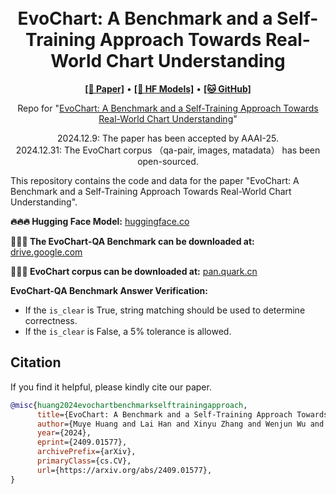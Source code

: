 <h1 align="center">
<!-- <img src="./logo.png" width="100" alt="Symbol-LLM" /> -->
<br>
EvoChart: A Benchmark and a Self-Training Approach Towards Real-World Chart Understanding
</h1>

<p align="center">
  <a href="https://arxiv.org/abs/2409.01577"><b>[📜 Paper]</b></a> •
  <a href="https://huggingface.co/MuyeHuang/EvoChart"><b>[🤗 HF Models]</b></a> •
  <a href="https://github.com/MuyeHuang/EvoChart"><b>[🐱 GitHub]</b></a>
</p>

<p align="center">
Repo for "<a href="https://arxiv.org/abs/2409.01577" target="_blank">EvoChart: A Benchmark and a Self-Training Approach Towards Real-World Chart Understanding</a>"
</p>

<p align="center">
  2024.12.9: The paper has been accepted by AAAI-25.<br>
  2024.12.31: The EvoChart corpus （qa-pair, images, matadata） has been open-sourced.
</p>

This repository contains the code and data for the paper "EvoChart: A Benchmark and a Self-Training Approach Towards Real-World Chart Understanding".

**🔥🔥🔥 Hugging Face Model:** [huggingface.co](https://huggingface.co/MuyeHuang/EvoChart)

**🚀🚀🚀 The EvoChart-QA Benchmark can be downloaded at:** [drive.google.com](https://drive.google.com/file/d/17i9WPi_AKVc6OZopBblm4BghwXCwhTrm/view?usp=drive_link)

**📂📂📂 EvoChart corpus can be downloaded at:** [pan.quark.cn](https://pan.quark.cn/s/2f4847262db4)

**EvoChart-QA Benchmark Answer Verification:**

* If the `is_clear` is True, string matching should be used to determine correctness.
* If the `is_clear` is False, a 5% tolerance is allowed.

## Citation

If you find it helpful, please kindly cite our paper.

```bibtex
@misc{huang2024evochartbenchmarkselftrainingapproach,
      title={EvoChart: A Benchmark and a Self-Training Approach Towards Real-World Chart Understanding}, 
      author={Muye Huang and Lai Han and Xinyu Zhang and Wenjun Wu and Jie Ma and Lingling Zhang and Jun Liu},
      year={2024},
      eprint={2409.01577},
      archivePrefix={arXiv},
      primaryClass={cs.CV},
      url={https://arxiv.org/abs/2409.01577}, 
}
